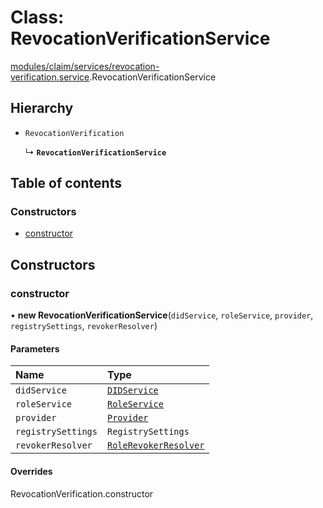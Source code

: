 # Class: RevocationVerificationService

[modules/claim/services/revocation-verification.service](../modules/modules_claim_services_revocation_verification_service.md).RevocationVerificationService

## Hierarchy

- `RevocationVerification`

  ↳ **`RevocationVerificationService`**

## Table of contents

### Constructors

- [constructor](modules_claim_services_revocation_verification_service.RevocationVerificationService.md#constructor)

## Constructors

### constructor

• **new RevocationVerificationService**(`didService`, `roleService`, `provider`, `registrySettings`, `revokerResolver`)

#### Parameters

| Name | Type |
| :------ | :------ |
| `didService` | [`DIDService`](modules_did_did_service.DIDService.md) |
| `roleService` | [`RoleService`](modules_role_role_service.RoleService.md) |
| `provider` | [`Provider`](common_provider.Provider.md) |
| `registrySettings` | `RegistrySettings` |
| `revokerResolver` | [`RoleRevokerResolver`](modules_claim_resolvers_revoker_resolver.RoleRevokerResolver.md) |

#### Overrides

RevocationVerification.constructor
